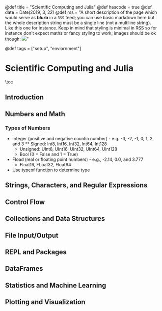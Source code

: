 @def title = "Scientific Computing and Julia"
@def hascode = true
@def date = Date(2019, 3, 22)
@def rss = "A short description of the page which would serve as **blurb** in a `RSS` feed; you can use basic markdown here but the whole description string must be a single line (not a multiline string). Like this one for instance. Keep in mind that styling is minimal in RSS so for instance don't expect maths or fancy styling to work; images should be ok though: ![](https://upload.wikimedia.org/wikipedia/en/3/32/Rick_and_Morty_opening_credits.jpeg)"

@def tags = ["setup", "enviornment"]

# Scientific Computing and Julia

\toc

## Introduction
## Numbers and Math

### Types of Numbers
* Integer (positive and negative countin number) - e.g. -3, -2, -1, 0, 1, 2, and 3
** Signed: Int8, Int16, Int32, Int64, Int128
    * Unsigned: UInt8, UInt16, UInt32, UInt64, UInt128
    * Bool (0 = False and 1 = True)
* Fload (real or floating point numbers) - e.g., -2.14, 0.0, and 3.777
    * Float16, FLoat32, Float64
* Use typeof function to determine type

## Strings, Characters, and Regular Expressions
## Control Flow
## Collections and Data Structures
## File Input/Output
## REPL and Packages
## DataFrames
## Statistics and Machine Learning
## Plotting and Visualization